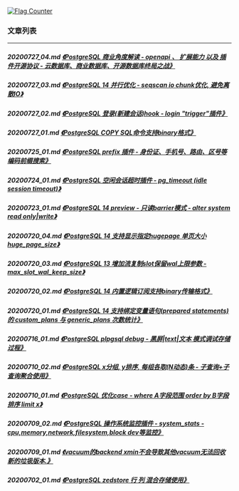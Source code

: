 <a rel="nofollow" href="http://info.flagcounter.com/h9V1"  ><img src="http://s03.flagcounter.com/count/h9V1/bg_FFFFFF/txt_000000/border_CCCCCC/columns_2/maxflags_12/viewers_0/labels_0/pageviews_0/flags_0/"  alt="Flag Counter"  border="0"  ></a>  
  
### 文章列表  
----  
##### 20200727_04.md   [《PostgreSQL 商业角度解读 - openapi 、 扩展能力 以及 插件开源协议 - 云数据库、商业数据库、开源数据库终局之战》](20200727_04.md)  
##### 20200727_03.md   [《PostgreSQL 14 并行优化 - seqscan io chunk优化, 避免离散IO》](20200727_03.md)  
##### 20200727_02.md   [《PostgreSQL 登录(新建会话)hook - login "trigger"插件》](20200727_02.md)  
##### 20200727_01.md   [《PostgreSQL COPY SQL命令支持binary格式》](20200727_01.md)  
##### 20200725_01.md   [《PostgreSQL prefix 插件 - 身份证、手机号、路由、区号等编码前缀搜索》](20200725_01.md)  
##### 20200724_01.md   [《PostgreSQL 空闲会话超时插件 - pg_timeout (idle session timeout)》](20200724_01.md)  
##### 20200723_01.md   [《PostgreSQL 14 preview - 只读barrier模式 - alter system read only|write》](20200723_01.md)  
##### 20200720_04.md   [《PostgreSQL 14 支持显示指定hugepage 单页大小 huge_page_size》](20200720_04.md)  
##### 20200720_03.md   [《PostgreSQL 13 增加流复制slot保留wal上限参数 - max_slot_wal_keep_size》](20200720_03.md)  
##### 20200720_02.md   [《PostgreSQL 14 内置逻辑订阅支持binary传输格式》](20200720_02.md)  
##### 20200720_01.md   [《PostgreSQL 14 支持绑定变量语句(prepared statements)的 custom_plans 与 generic_plans 次数统计》](20200720_01.md)  
##### 20200716_01.md   [《PostgreSQL plpgsql debug - 黑屏|text|文本 模式调试存储过程》](20200716_01.md)  
##### 20200710_02.md   [《PostgreSQL x分组, y排序, 每组各取(N动态)条 - 子查询+子查询聚合使用》](20200710_02.md)  
##### 20200710_01.md   [《PostgreSQL 优化case - where A字段范围 order by B字段排序 limit x》](20200710_01.md)  
##### 20200709_02.md   [《PostgreSQL 操作系统监控插件 - system_stats - cpu,memory,network,filesystem,block dev等监控》](20200709_02.md)  
##### 20200709_01.md   [《vacuum的backend xmin不会导致其他vacuum无法回收新的垃圾版本.》](20200709_01.md)  
##### 20200702_01.md   [《PostgreSQL zedstore 行 列 混合存储使用》](20200702_01.md)  
